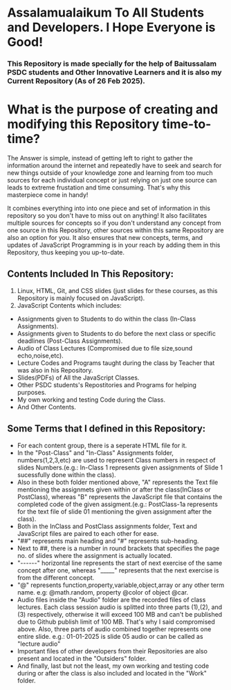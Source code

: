 # Assalamualaikum To All Students and Developers. I Hope Everyone is Good!
### This Repository is made specially for the help of Baitussalam PSDC students and Other Innovative Learners and it is also my Current Repository (As of 26 Feb 2025).

# What is the purpose of creating and modifying this Repository time-to-time?

The Answer is simple, instead of getting left to right to gather the information around the internet and repeatedly have to seek and search for new things outside of your knowledge zone and  learning from too much sources for each individual concept or just relying on just one source can leads to extreme frustation and time consuming. That's why this masterpiece come in handy!

It combines everything into into one piece and set of information in this repository so you don't have to miss out on anything! It also facilitates multiple sources for concepts so if you don't understand any concept from one source in this Repository, other sources within this same Repository are also an option for you. It also ensures that new concepts, terms, and updates of JavaScript Programming is in your reach by adding them in this Repository, thus keeping you up-to-date.

## Contents Included In This Repository:

1. Linux, HTML, Git, and CSS slides (just slides for these courses, as this Repository is mainly focused on JavaScript).
2. JavaScript Contents which includes:
  * Assignments given to Students to do within the class (In-Class Assignments).
  * Assignments given to Students to do before the next class or specific deadlines (Post-Class Assignments).
  * Audio of Class Lectures (Compromised due to file size,sound echo,noise,etc).
  * Lecture Codes and Programs taught during the class by Teacher that was also in his Repository. 
  * Slides(PDFs) of All the JavaScript Classes.
  * Other PSDC students's Repostitories and Programs for helping purposes.
  * My own working and testing Code during the Class.
  * And Other Contents.

## Some Terms that I defined in this Repository:
 * For each content group, there is a seperate HTML file for it.
 * In the "Post-Class" and "In-Class" Assignments folder, numbers(1,2,3,etc) are used to represent Class numbers in respect of slides Numbers.(e.g.: In-Class 1 represents given assignments of Slide 1 sucessfully done within the class).
 * Also in these both folder mentioned above, "A" represents the Text file mentioning the assignmets given within or after the class(InClass or PostClass), whereas "B" represents the JavaScript file that contains the completed code of the given assigment.(e.g.: PostClass-1a represents for the text file of slide 01 mentioning the given assignment after the class).
 * Both in the InClass and PostClass assignments folder, Text and JavaScript files are paired to each other for ease.
 * "##" represents main heading and "#" represents sub-heading.
 * Next to ##, there is a number in round brackets that specifies the page no. of slides where the assignment is actually located.
 * "------" horizontal line represents the start of next exercise of the same concept after one, whereas "_____" represents that the next exercise is from the different concept.
 * "@" represents function,property,variable,object,array or any other term name. e.g: @math.random, property @color of object @car.
 * Audio files inside the "Audio" folder are the recorded files of class lectures. Each class session audio is splitted into three parts (1),(2), and (3) respectively, otherwise it will exceed 100 MB and can't be published due to Github publish limit of 100 MB. That's why I said compromised above. Also, three parts of audio combined together represents one entire slide. e.g.: 01-01-2025 is slide 05 audio or can be called as "lecture audio"
 * Important files of other developers from their Repositories are also present and located in the "Outsiders" folder.
 * And finally, last but not the least, my own working and testing code during or after the class is also included and located in the "Work" folder.